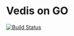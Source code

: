 Vedis on GO
===========

[![Build Status](https://travis-ci.org/gozero/vedis.svg?branch=master)](https://travis-ci.org/gozero/vedis)
